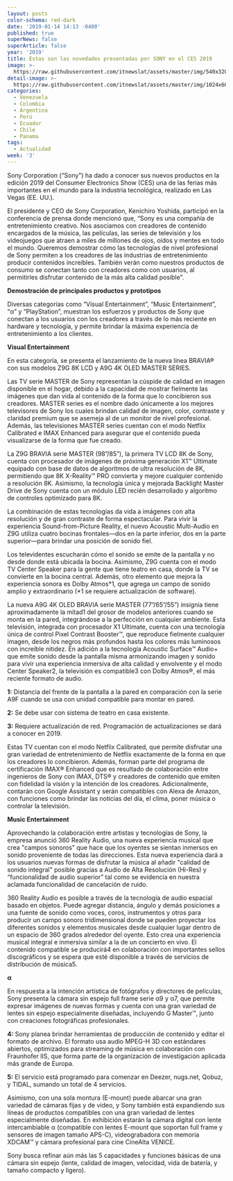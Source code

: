 ```yaml
---
layout: posts
color-schema: red-dark
date: '2019-01-14 14:13 -0400'
published: true
superNews: false
superArticle: false
year: '2019'
title: Estas son las novedades presentadas por SONY en el CES 2019
image: >-
  https://raw.githubusercontent.com/itnewslat/assets/master/img/540x320/Sony-CES-p.jpg
detail-image: >-
  https://raw.githubusercontent.com/itnewslat/assets/master/img/1024x680/Sony-CES-g.jpg
categories:
  - Venezuela
  - Colombia
  - Argentina
  - Perú
  - Ecuador
  - Chile
  - Panama
tags:
  - Actualidad
week: '3'
---
```

Sony Corporation (“Sony”) ha dado a conocer sus nuevos productos en la edición 2019 del Consumer Electronics Show (CES) una de las ferias más importantes en el mundo para la industria tecnológica, realizado en Las Vegas (EE. UU.).

El presidente y CEO de Sony Corporation, Kenichiro Yoshida, participó en la conferencia de prensa donde mencionó que, “Sony es una compañía de entretenimiento creativo. Nos asociamos con creadores de contenido encargados de la música, las películas, las series de televisión y los videojuegos que atraen a miles de millones de ojos, oídos y mentes en todo el mundo. Queremos demostrar cómo las tecnologías de nivel profesional de Sony permiten a los creadores de las industrias de entretenimiento producir contenidos increíbles. También verán como nuestros productos de consumo se conectan tanto con creadores como con usuarios, al permitirles disfrutar contenido de la más alta calidad posible". 

**Demostración de principales productos y prototipos**

Diversas categorías como “Visual Entertainment”, “Music Entertainment”, “α” y “PlayStation”, muestran los esfuerzos y productos de Sony que conectan a los usuarios con los creadores a través de lo más reciente en hardware y tecnología, y permite brindar la máxima experiencia de entretenimiento a los clientes. 

**Visual Entertainment**

En esta categoría, se presenta el lanzamiento de la nueva línea BRAVIA® con sus modelos Z9G 8K LCD y A9G 4K OLED MASTER SERIES. 

Las TV serie MASTER de Sony representan la cúspide de calidad en imagen disponible en el hogar, debido a la capacidad de mostrar fielmente las imágenes que dan vida al contenido de la forma que lo concibieron sus creadores. MASTER series es el nombre dado únicamente a los mejores televisores de Sony los cuales brindan calidad de imagen, color, contraste y claridad premium que se asemeja al de un monitor de nivel profesional. Además, las televisiones MASTER series cuentan con el modo Netflix Calibrated e IMAX Enhanced para asegurar que el contenido pueda visualizarse de la forma que fue creado.

La Z9G BRAVIA serie MASTER (98”/85”), la primera TV LCD 8K de Sony, cuenta con procesador de imágenes de próxima generación X1™ Ultimate equipado con base de datos de algoritmos de ultra resolución de 8K, permitiendo que 8K X-Reality™ PRO convierta y mejore cualquier contenido a resolución 8K. Asimismo, la tecnología única y mejorada Backlight Master Drive de Sony cuenta con un módulo LED recién desarrollado y algoritmo de controles optimizado para 8K. 

La combinación de estas tecnologías da vida a imágenes con alta resolución y de gran contraste de forma espectacular. Para vivir la experiencia Sound-from-Picture Reality, el nuevo Acoustic Multi-Audio en Z9G utiliza cuatro bocinas frontales—dos en la parte inferior, dos en la parte superior—para brindar una posición de sonido fiel. 

Los televidentes escucharán cómo el sonido se emite de la pantalla y no desde donde está ubicada la bocina. Asimismo, Z9G cuenta con el modo TV Center Speaker para la gente que tiene teatro en casa, donde la TV se convierte en la bocina central. Además, otro elemento que mejora la experiencia sonora es Dolby Atmos*1, que agrega un campo de sonido amplio y extraordinario (*1 se requiere actualización de software).

La nueva A9G 4K OLED BRAVIA serie MASTER (77”/65”/55”) insignia tiene aproximadamente la mitad1 del grosor de modelos anteriores cuando se monta en la pared, integrándose a la perfección en cualquier ambiente. Esta televisión, integrada con procesador X1 Ultimate, cuenta con una tecnología única de control Pixel Contrast Booster™, que reproduce fielmente cualquier imagen, desde los negros más profundos hasta los colores más luminosos con increíble nitidez. En adición a la tecnología Acoustic Surface™ Audio+ que emite sonido desde la pantalla misma armonizando imagen y sonido para vivir una experiencia inmersiva de alta calidad y envolvente y el modo Center Speaker2, la televisión es compatible3 con Dolby Atmos®, el más reciente formato de audio.

**1:** Distancia del frente de la pantalla a la pared en comparación con la serie A9F cuando se usa con unidad compatible para montar en pared.
 
**2:** Se debe usar con sistema de teatro en casa existente. 
 
**3:** Requiere actualización de red. Programación de actualizaciones se dará a conocer en 2019.
 
Estas TV cuentan con el modo Netflix Calibrated, que permite disfrutar una gran variedad de entretenimiento de Netflix exactamente de la forma en que los creadores lo concibieron. Además, forman parte del programa de certificación IMAX® Enhanced que es resultado de colaboración entre ingenieros de Sony con IMAX, DTS®  y creadores de contenido que emiten con fidelidad la visión y la intención de los creadores. 
Adicionalmente, contarán con Google Assistant  y serán compatibles con Alexa de Amazon, con funciones como brindar las noticias del día, el clima, poner música o controlar la televisión. 
 
**Music Entertainment**

Aprovechando la colaboración entre artistas y tecnologías de Sony, la empresa anunció 360 Reality Audio, una nueva experiencia musical que crea "campos sonoros" que hace que los oyentes se sientan inmersos en sonido proveniente de todas las direcciones. Esta nueva experiencia dará a los usuarios nuevas formas de disfrutar la música al añadir "calidad de sonido integral" posible gracias a Audio de Alta Resolución (Hi-Res) y “funcionalidad de audio superior” tal como se evidencia en nuestra aclamada funcionalidad de cancelación de ruido.

360 Reality Audio es posible a través de la tecnología de audio espacial basado en objetos. Puede agregar distancia, ángulo y demás posiciones a una fuente de sonido como voces, coros, instrumentos y otros para producir un campo sonoro tridimensional donde se pueden proyectar los diferentes sonidos y elementos musicales desde cualquier lugar dentro de un espacio de 360 grados alrededor del oyente. Esto crea una experiencia musical integral e inmersiva similar a la de un concierto en vivo. El contenido compatible se producirá4 en colaboración con importantes sellos discográficos y se espera que esté disponible a través de servicios de distribución de música5.

**α**

En respuesta a la intención artística de fotógrafos y directores de películas, Sony presenta la cámara sin espejo full frame serie α9 y α7, que permite expresar imágenes de nuevas formas y cuenta con una gran variedad de lentes sin espejo especialmente diseñadas, incluyendo G Master™, junto con creaciones fotográficas profesionales. 

**4:** Sony planea brindar herramientas de producción de contenido y editar el formato de archivo. El formato usa audio MPEG-H 3D con estándares abiertos, optimizados para streaming de música en colaboración con Fraunhofer IIS, que forma parte de la organización de investigación aplicada más grande de Europa. 

**5:** El servicio está programado para comenzar en Deezer, nugs.net, Qobuz, y TIDAL, sumando un total de 4 servicios.

Asimismo, con una sola montura (E-mount) puede abarcar una gran variedad de cámaras fijas y de video, y Sony también está expandiendo sus líneas de productos compatibles con una gran variedad de lentes especialmente diseñadas. En exhibición estarán la cámara digital con lente intercambiable α (compatible con lentes E-mount que soportan full frame y sensores de imagen tamaño APS-C), videograbadora con memoria XDCAM™ y cámara profesional para cine CineAlta VENICE.
 
Sony busca refinar aún más las 5 capacidades y funciones básicas de una cámara sin espejo (lente, calidad de imagen, velocidad, vida de batería, y tamaño compacto y ligero). 